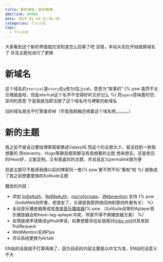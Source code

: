 ```yaml
---
title: 新的域名，新的故事
abbrlink: 60486
date: 2025-01-19 22:45:18
categories: 个人小记
tags:   
  - 个人小记
---
```

大家看到这个新的界面就应该知道怎么回事了吧
没错，本站从现在开始就换域名了
并且主题也进行了更换

# 新域名
这个域名的`storical`是`story`去y改为i加上cal，意思为“故事的”
{% psw 虽然不太合理就是啦，但是storical这个名字不觉得好听又好记么 %}
而`space`意味着时空、空间的意思
于是我就当即注册了这个域名作为博客的新域名

旧的域名我也不打算废弃掉（毕竟我邮箱还绑着这个域名呢。。。。。。）

# 新的主题
我之前不是说过要给博客框架换成Valaxy吗
而这个的主题太少，我没找到一款我想要的
而eleventy、Hugo等静态框架都没有我想要的主题
想来想去，还是老旧的Hexo好，又能定制，又有我喜欢的主题，并且自定义permalink很方便

但是主题可不能用我跟以前的博客同一套{% psw 要不然不叫“重构”啦 %}
就换成了我之前想要更换的Solitude主题

魔改的内容：

- 添加 [IndieAuth](https://indieauth.net/)、[RelMeAuth](https://microformats.org/wiki/RelMeAuth)、[microformats](https://microformats.org/)、[Webmention](https://www.w3.org/TR/webmention/) 支持 {% psw （IndieWeb四件套，老朋友了，关键是我那网络回响和那四件套有关） %}
- 全站音乐播放器换成[岑鬼鬼音乐播放器](https://y.cenguigui.cn/){% psw （Solitude自带的Aplayer音乐播放器会和hexo-tag-aplayer冲突，导致不得不换播放器方案） %}
- 友情链接申请换成github申请，如果想要添加友链就对[links.yml](https://github.com/SinzMise/blog/blob/master/source/_data/links.yml)对其发起PullRequest
- WebMention支持Pjax
- 评论系统更换为Artalk

EN站的话我就不打算再搞了，因为目前的内容主要是以中文为准，EN站的话意义不大
